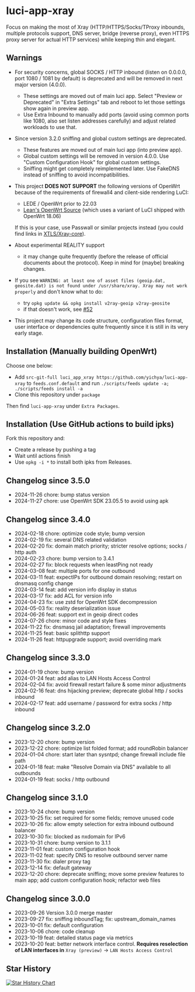 # luci-app-xray

Focus on making the most of Xray (HTTP/HTTPS/Socks/TProxy inbounds, multiple protocols support, DNS server, bridge (reverse proxy), even HTTPS proxy server for actual HTTP services) while keeping thin and elegant.

## Warnings

* For security concerns, global SOCKS / HTTP inbound (listen on 0.0.0.0, port 1080 / 1081 by default) is deprecated and will be removed in next major version (4.0.0). 
    * These settings are moved out of main luci app. Select "Preview or Deprecated" in "Extra Settings" tab and reboot to let those settings show again in preview app.
    * Use Extra Inbound to manually add ports (avoid using common ports like 1080, also set listen addresses carefully) and adjust related workloads to use that.
* Since version 3.2.0 sniffing and global custom settings are deprecated. 
    * These features are moved out of main luci app (into preview app). 
    * Global custom settings will be removed in version 4.0.0. Use "Custom Configuration Hook" for global custom settings. 
    * Sniffing might get completely reimplemented later. Use FakeDNS instead of sniffing to avoid incompatibilities.
* This project **DOES NOT SUPPORT** the following versions of OpenWrt because of the requirements of firewall4 and cilent-side rendering LuCI:
    * LEDE / OpenWrt prior to 22.03
    * [Lean's OpenWrt Source](https://github.com/coolsnowwolf/lede) (which uses a variant of LuCI shipped with OpenWrt 18.06)

    If this is your case, use Passwall or similar projects instead (you could find links in [XTLS/Xray-core](https://github.com/XTLS/Xray-core/)).
* About experimental REALITY support
    * it may change quite frequently (before the release of official documents about the protocol). Keep in mind for (maybe) breaking changes.
* If you see `WARNING: at least one of asset files (geoip.dat, geosite.dat) is not found under /usr/share/xray. Xray may not work properly` and don't know what to do:
    * try `opkg update && opkg install v2ray-geoip v2ray-geosite`
    * if that doesn't work, see [#52](https://github.com/yichya/luci-app-xray/issues/52#issuecomment-856059905)
* This project may change its code structure, configuration files format, user interface or dependencies quite frequently since it is still in its very early stage. 

## Installation (Manually building OpenWrt)

Choose one below:

* Add `src-git-full luci_app_xray https://github.com/yichya/luci-app-xray` to `feeds.conf.default` and run `./scripts/feeds update -a; ./scripts/feeds install -a` 
* Clone this repository under `package`

Then find `luci-app-xray` under `Extra Packages`.

## Installation (Use GitHub actions to build ipks)

Fork this repository and:

* Create a release by pushing a tag
* Wait until actions finish
* Use `opkg -i *` to install both ipks from Releases.

## Changelog since 3.5.0

* 2024-11-26 chore: bump status version
* 2024-11-27 chore: use OpenWrt SDK 23.05.5 to avoid using apk

## Changelog since 3.4.0

* 2024-02-18 chore: optimize code style; bump version
* 2024-02-19 fix: several DNS related validation
* 2024-02-20 fix: domain match priority; stricter resolve options; socks / http auth
* 2024-02-23 chore: bump version to 3.4.1
* 2024-02-27 fix: block requests when leastPing not ready
* 2024-03-08 feat: multiple ports for one outbound
* 2024-03-11 feat: expectIPs for outbound domain resolving; restart on dnsmasq config change
* 2024-03-14 feat: add version info display in status
* 2024-03-17 fix: add ACL for version info
* 2024-04-23 fix: use zstd for OpenWrt SDK decompression
* 2024-05-03 fix: reality deserialization issue
* 2024-06-26 feat: support ext in geoip direct codes
* 2024-07-26 chore: minor code and style fixes
* 2024-11-22 fix: dnsmasq jail adaptation; firewall improvements
* 2024-11-25 feat: basic splithttp support
* 2024-11-26 feat: httpupgrade support; avoid overriding mark

## Changelog since 3.3.0

* 2024-01-19 chore: bump version
* 2024-01-24 feat: add alias to LAN Hosts Access Control
* 2024-02-04 fix: avoid firewall restart failure & some minor adjustments
* 2024-02-16 feat: dns hijacking preview; deprecate global http / socks inbound
* 2024-02-17 feat: add username / password for extra socks / http inbound

## Changelog since 3.2.0

* 2023-12-20 chore: bump version
* 2023-12-22 chore: optimize list folded format; add roundRobin balancer
* 2024-01-04 chore: start later than sysntpd; change firewall include file path
* 2024-01-18 feat: make "Resolve Domain via DNS" available to all outbounds
* 2024-01-19 feat: socks / http outbound

## Changelog since 3.1.0

* 2023-10-24 chore: bump version
* 2023-10-25 fix: set required for some fields; remove unused code
* 2023-10-26 fix: allow empty selection for extra inbound outbound balancer
* 2023-10-30 fix: blocked as nxdomain for IPv6
* 2023-10-31 chore: bump version to 3.1.1
* 2023-11-01 feat: custom configuration hook
* 2023-11-02 feat: specify DNS to resolve outbound server name
* 2023-11-30 fix: dialer proxy tag
* 2023-12-14 fix: default gateway
* 2023-12-20 chore: deprecate sniffing; move some preview features to main app; add custom configuration hook; refactor web files

## Changelog since 3.0.0

* 2023-09-26 Version 3.0.0 merge master
* 2023-09-27 fix: sniffing inboundTag; fix: upstream_domain_names
* 2023-10-01 fix: default configuration
* 2023-10-06 chore: code cleanup
* 2023-10-19 feat: detailed status page via metrics
* 2023-10-20 feat: better network interface control. **Requires reselection of LAN interfaces in** `Xray (preview)` -> `LAN Hosts Access Control`

## Star History

[![Star History Chart](https://api.star-history.com/svg?repos=yichya/luci-app-xray&type=Date)](https://star-history.com/#yichya/luci-app-xray&Date)
